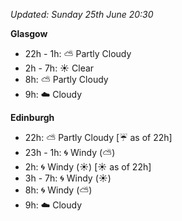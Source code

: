 *Updated: Sunday 25th June 20:30*

**Glasgow**

* 22h - 1h: :partly_sunny: Partly Cloudy
* 2h - 7h: :sunny: Clear
* 8h: :partly_sunny: Partly Cloudy
* 9h: :cloud: Cloudy

**Edinburgh**

* 22h: :partly_sunny: Partly Cloudy [:umbrella: as of 22h]
* 23h - 1h: :cyclone: Windy (:partly_sunny:)
* 2h: :cyclone: Windy (:sunny:) [:sunny: as of 22h]
* 3h - 7h: :cyclone: Windy (:sunny:)
* 8h: :cyclone: Windy (:partly_sunny:)
* 9h: :cloud: Cloudy
